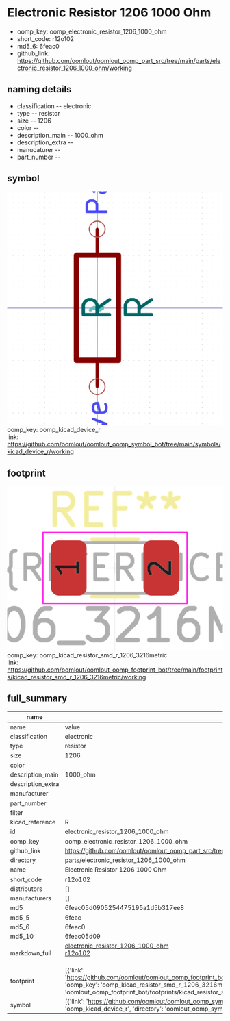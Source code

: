 # Electronic Resistor 1206 1000 Ohm

  
* oomp_key: oomp_electronic_resistor_1206_1000_ohm 
* short_code: r12o102
* md5_6: 6feac0  
* github_link: https://github.com/oomlout/oomlout_oomp_part_src/tree/main/parts/electronic_resistor_1206_1000_ohm/working  
## naming details
* classification -- electronic
* type -- resistor
* size -- 1206
* color -- 
* description_main -- 1000_ohm
* description_extra -- 
* manucaturer -- 
* part_number -- 



## symbol

![](symbol/0/working/working_600.png)  
oomp_key: oomp_kicad_device_r  
link: https://github.com/oomlout/oomlout_oomp_symbol_bot/tree/main/symbols/kicad_device_r/working  

## footprint

![](footprint/0/working/working_600.png)  
oomp_key: oomp_kicad_resistor_smd_r_1206_3216metric  
link: https://github.com/oomlout/oomlout_oomp_footprint_bot/tree/main/footprints/kicad_resistor_smd_r_1206_3216metric/working  

## full_summary
| name | value | 
| --- | --- | 
| name | value | 
| classification | electronic | 
| type | resistor | 
| size | 1206 | 
| color |  | 
| description_main | 1000_ohm | 
| description_extra |  | 
| manufacturer |  | 
| part_number |  | 
| filter |  | 
| kicad_reference | R | 
| id | electronic_resistor_1206_1000_ohm | 
| oomp_key | oomp_electronic_resistor_1206_1000_ohm | 
| github_link | https://github.com/oomlout/oomlout_oomp_part_src/tree/main/parts/electronic_resistor_1206_1000_ohm/working | 
| directory | parts/electronic_resistor_1206_1000_ohm | 
| name | Electronic Resistor 1206 1000 Ohm | 
| short_code | r12o102 | 
| distributors | [] | 
| manufacturers | [] | 
| md5 | 6feac05d0905254475195a1d5b317ee8 | 
| md5_5 | 6feac | 
| md5_6 | 6feac0 | 
| md5_10 | 6feac05d09 | 
| markdown_full | [electronic_resistor_1206_1000_ohm](https://github.com/oomlout/oomlout_oomp_part_src/tree/main/parts/electronic_resistor_1206_1000_ohm/working)<br>[r12o102](https://github.com/oomlout/oomlout_oomp_part_src/tree/main/parts/electronic_resistor_1206_1000_ohm/working)<br><br> | 
| footprint | [{'link': 'https://github.com/oomlout/oomlout_oomp_footprint_bot/tree/main/foootprntss/kicad_resistor_smd_r_1206_3216metric', 'oomp_key': 'oomp_kicad_resistor_smd_r_1206_3216metric', 'directory': 'oomlout_oomp_footprint_bot/footprints/kicad_resistor_smd_r_1206_3216metric//working/working.kicad_mod'}] | 
| symbol | [{'link': 'https://github.com/oomlout/oomlout_oomp_symbol_bot/tree/main/symbols/kicad_device_r', 'oomp_key': 'oomp_kicad_device_r', 'directory': 'oomlout_oomp_symbol_bot/symbols/kicad_device_r//working/working.kicad_sym'}] | 
